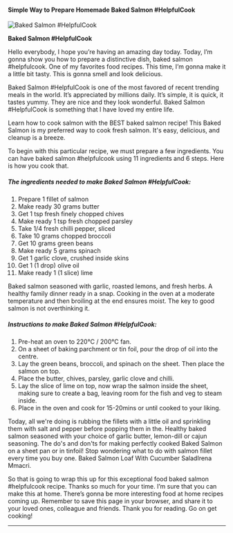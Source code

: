             

#### Simple Way to Prepare Homemade Baked Salmon #HelpfulCook

![Baked Salmon #HelpfulCook](https://img-global.cpcdn.com/recipes/6014933045084160/751x532cq70/baked-salmon-helpfulcook-recipe-main-photo.jpg)

**Baked Salmon #HelpfulCook**

Hello everybody, I hope you’re having an amazing day today. Today, I’m gonna show you how to prepare a distinctive dish, baked salmon #helpfulcook. One of my favorites food recipes. This time, I’m gonna make it a little bit tasty. This is gonna smell and look delicious.

Baked Salmon #HelpfulCook is one of the most favored of recent trending meals in the world. It’s appreciated by millions daily. It’s simple, it is quick, it tastes yummy. They are nice and they look wonderful. Baked Salmon #HelpfulCook is something that I have loved my entire life.

Learn how to cook salmon with the BEST baked salmon recipe! This Baked Salmon is my preferred way to cook fresh salmon. It's easy, delicious, and cleanup is a breeze.

To begin with this particular recipe, we must prepare a few ingredients. You can have baked salmon #helpfulcook using 11 ingredients and 6 steps. Here is how you cook that.

##### The ingredients needed to make Baked Salmon #HelpfulCook:

1.  Prepare 1 fillet of salmon
2.  Make ready 30 grams butter
3.  Get 1 tsp fresh finely chopped chives
4.  Make ready 1 tsp fresh chopped parsley
5.  Take 1/4 fresh chilli pepper, sliced
6.  Take 10 grams chopped broccoli
7.  Get 10 grams green beans
8.  Make ready 5 grams spinach
9.  Get 1 garlic clove, crushed inside skins
10.  Get 1 (1 drop) olive oil
11.  Make ready 1 (1 slice) lime

Baked salmon seasoned with garlic, roasted lemons, and fresh herbs. A healthy family dinner ready in a snap. Cooking in the oven at a moderate temperature and then broiling at the end ensures moist. The key to good salmon is not overthinking it.

##### Instructions to make Baked Salmon #HelpfulCook:

1.  Pre-heat an oven to 220°C / 200°C fan.
2.  On a sheet of baking parchment or tin foil, pour the drop of oil into the centre.
3.  Lay the green beans, broccoli, and spinach on the sheet. Then place the salmon on top.
4.  Place the butter, chives, parsley, garlic clove and chilli.
5.  Lay the slice of lime on top, now wrap the salmon inside the sheet, making sure to create a bag, leaving room for the fish and veg to steam inside.
6.  Place in the oven and cook for 15-20mins or until cooked to your liking.

Today, all we're doing is rubbing the fillets with a little oil and sprinkling them with salt and pepper before popping them in the. Healthy baked salmon seasoned with your choice of garlic butter, lemon-dill or cajun seasoning. The do's and don'ts for making perfectly cooked Baked Salmon on a sheet pan or in tinfoil! Stop wondering what to do with salmon fillet every time you buy one. Baked Salmon Loaf With Cucumber SaladIrena Mmacri.

So that is going to wrap this up for this exceptional food baked salmon #helpfulcook recipe. Thanks so much for your time. I’m sure that you can make this at home. There’s gonna be more interesting food at home recipes coming up. Remember to save this page in your browser, and share it to your loved ones, colleague and friends. Thank you for reading. Go on get cooking!

* * *